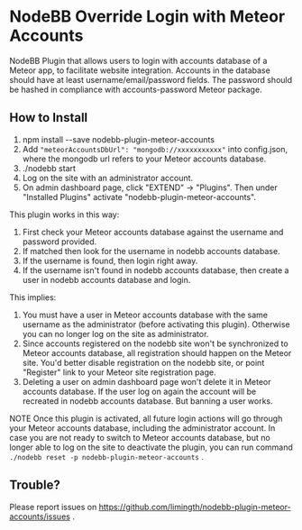 # NodeBB Override Login with Meteor Accounts

NodeBB Plugin that allows users to login with accounts database of a Meteor app, to facilitate website integration. Accounts in the database should have at least username/email/password fields. The password should be hashed in compliance with accounts-password Meteor package.

## How to Install

1. npm install --save nodebb-plugin-meteor-accounts
1. Add `"meteorAccountsDbUrl": "mongodb://xxxxxxxxxxx"` into config.json, where the mongodb url refers to your Meteor accounts database.
1. ./nodebb start
1. Log on the site with an administrator account.
1. On admin dashboard page, click "EXTEND" -> "Plugins". Then under "Installed Plugins" activate "nodebb-plugin-meteor-accounts".

This plugin works in this way:

1. First check your Meteor accounts database against the username and password provided.
1. If matched then look for the username in nodebb accounts database.
  1. If the username is found, then login right away.
  1. If the username isn't found in nodebb accounts database, then create a user in nodebb accounts database and login.

This implies:

1. You must have a user in Meteor accounts database with the same username as the administrator (before activating this plugin). Otherwise you can no longer log on the site as administrator.
1. Since accounts registered on the nodebb site won't be synchronized to Meteor accounts database, all registration should happen on the Meteor site. You'd better disable registration on the nodebb site, or point "Register" link to your Meteor site registration page.
1. Deleting a user on admin dashboard page won't delete it in Meteor accounts database. If the user log on again the account will be recreated in nodebb accounts database. But banning a user works.

NOTE Once this plugin is activated, all future login actions will go through your Meteor accounts database, including the administrator account. In case you are not ready to switch to Meteor accounts database, but no longer able to log on the site to deactivate the plugin, you can run command `./nodebb reset -p nodebb-plugin-meteor-accounts` .

## Trouble?

Please report issues on https://github.com/limingth/nodebb-plugin-meteor-accounts/issues .
